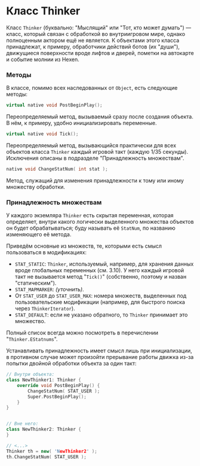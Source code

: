 # Класс Thinker

Класс `Thinker` (буквально: "Мыслящий" или "Тот, кто может думать") — класс, который связан с обработкой во внутриигровом мире, однако полноценным актором ещё не является. К объектами этого класса принадлежат, к примеру, обработчики действий ботов (их "души"), движущиеся поверхности вроде лифтов и дверей, пометки на автокарте и событие молнии из Hexen.

### Методы

В классе, помимо всех наследованных от `Object`, есть следующие методы:

```cpp
virtual native void PostBeginPlay();
```

Переопределяемый метод, вызываемый сразу после создания объекта. В нём, к примеру, удобно инициализировать переменные.

```cpp
virtual native void Tick();
```

Переопределяемый метод, вызывающийся практически для всех объектов класса `Thinker` каждый игровой такт (каждую 1/35 секунды). Исключения описаны в подразделе "Принадлежность множествам".

```cpp
native void ChangeStatNum( int stat );
```

Метод, служащий для изменения принадлежности к тому или иному множеству обработки.

### Принадлежность множествам

У каждого экземляра `Thinker` есть скрытая переменная, которая определяет, внутри какого логически выделенного множества объектов он будет обрабатываться; буду называть её `StatNum`, по названию изменяющего её метода.

Приведём основные из множеств, те, которыми есть смысл пользоваться в модификациях:

* `STAT_STATIC`: `Thinker`, используемый, например, для хранения данных вроде глобальных переменных (см. 3.10). У него каждый игровой такт не вызывается метод "`Tick()`" (собственно, поэтому и назван "статическим").
* `STAT_MAPMARKER`: _(уточнить)_.
* От `STAT_USER` до `STAT_USER_MAX`: номера множеств, выделенных под пользовательские модификации (например, для быстрого поиска через `ThinkerIterator`).
* `STAT_DEFAULT`: если не указано обратного, то `Thinker` принимает это множество.

Полный список всегда можно посмотреть в перечислении "`Thinker.EStatnums`".

Устанавливать принадлежность имеет смысл лишь при инициализации, в противном случае может произойти прерывание работы движка из-за попытки двойной обработки объекта за один такт:

```cpp
// Внутри объекта:
class NewThinker1: Thinker {
	override void PostBeginPlay() {
		ChangeStatNum( STAT_USER );
		Super.PostBeginPlay();
	}
}


// Вне него:
class NewThinker2: Thinker {
}

// <...>
Thinker th = new( 'NewThinker2' );
th.ChangeStatNum( STAT_USER );
```
